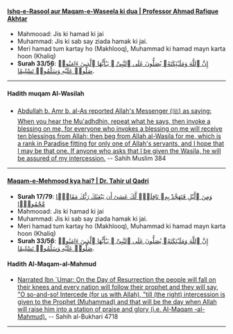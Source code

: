 #### [Ishq-e-Rasool aur Maqam-e-Waseela ki dua | Professor Ahmad Rafique Akhtar](https://www.youtube.com/watch?v=vyyWyl7M9m8)
* Mahmooad: Jis ki hamad ki jai
* Muhammad: Jis ki sab say ziada hamak ki jai.
* Meri hamad tum kartay ho (Makhlooq), Muhammad ki hamad mayn karta hoon (Khaliq)
* __Surah 33/56__: [إِنَّ ٱللَّهَ وَمَلَـٰٓئِكَتَهُۥ يُصَلُّونَ عَلَى ٱلنَّبِىِّ ۚ يَـٰٓأَيُّهَا ٱلَّذِينَ ءَامَنُوا۟ صَلُّوا۟ عَلَيْهِ وَسَلِّمُوا۟ تَسْلِيمًا](https://quranwbw.com/33/56).

***

#### Hadith muqam Al-Wasilah
* [Abdullah b. Amr b. al-As reported Allah's Messenger (ﷺ) as saying: When you hear the Mu'adhdhin, repeat what he says, then invoke a blessing on me, for everyone who invokes a blessing on me will receive ten blessings from Allah; then beg from Allah al-Wasila for me, which is a rank in Paradise fitting for only one of Allah's servants, and I hope that I may be that one. If anyone who asks that I be given the Wasila, he will be assured of my intercession.](https://sunnah.com/muslim:384) -- Sahih Muslim 384

***

#### [Maqam-e-Mehmood kya hai? | Dr. Tahir ul Qadri](https://www.youtube.com/watch?v=gWTniaMfc7w)
* __Surah 17/79__: [وَمِنَ ٱلَّيْلِ فَتَهَجَّدْ بِهِۦ نَافِلَةًۭ لَّكَ عَسَىٰٓ أَن يَبْعَثَكَ رَبُّكَ مَقَامًۭا مَّحْمُودًۭا](https://quran.com/17/79)
* Mahmooad: Jis ki hamad ki jai
* Muhammad: Jis ki sab say ziada hamak ki jai.
* Meri hamad tum kartay ho (Makhlooq), Muhammad ki hamad mayn karta hoon (Khaliq)
* __Surah 33/56__: [إِنَّ ٱللَّهَ وَمَلَـٰٓئِكَتَهُۥ يُصَلُّونَ عَلَى ٱلنَّبِىِّ ۚ يَـٰٓأَيُّهَا ٱلَّذِينَ ءَامَنُوا۟ صَلُّوا۟ عَلَيْهِ وَسَلِّمُوا۟ تَسْلِيمًا](https://quranwbw.com/33/56).

#### Hadith Al-Maqam-al-Mahmud
* [Narrated Ibn `Umar: On the Day of Resurrection the people will fall on their knees and every nation will follow their prophet and they will say, "O so-and-so! Intercede (for us with Allah), "till (the right) intercession is given to the Prophet (Muhammad) and that will be the day when Allah will raise him into a station of praise and glory (i.e. Al-Maqam -al-Mahmud).](https://sunnah.com/bukhari:4718) -- Sahih al-Bukhari 4718

***
